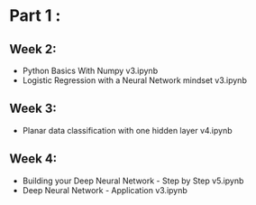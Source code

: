 # Part 1 : 

## Week 2:
- Python Basics With Numpy v3.ipynb
- Logistic Regression with a Neural Network mindset v3.ipynb

## Week 3:
- Planar data classification with one hidden layer v4.ipynb

## Week 4:
- Building your Deep Neural Network - Step by Step v5.ipynb
- Deep Neural Network - Application v3.ipynb
